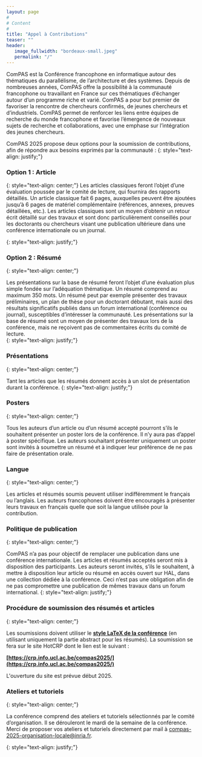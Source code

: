 ```yaml
---
layout: page
#
# Content
#
title: "Appel à Contributions"
teaser: ""
header:
   image_fullwidth: "bordeaux-small.jpeg"
   permalink: "/"
---
```



ComPAS est la Conférence francophone en informatique autour des thématiques du parallélisme, de l’architecture et des systèmes. Depuis de nombreuses années, ComPAS offre la possibilité à la communauté francophone ou travaillant en France sur ces thématiques d’échanger autour d’un programme riche et varié. ComPAS a pour but premier de favoriser la rencontre de chercheurs confirmés, de jeunes chercheurs et d’industriels. ComPAS permet de renforcer les liens entre équipes de recherche du monde francophone et favorise l’émergence de nouveaux sujets de recherche et collaborations, avec une emphase sur l’intégration des jeunes chercheurs.

ComPAS 2025 propose deux options pour la soumission de contributions, afin de répondre aux besoins exprimés par la communauté :
{: style="text-align: justify;"}

### **Option 1 : Article**
{: style="text-align: center;"}
Les articles classiques feront l’objet d’une évaluation poussée par le comité de lecture, qui fournira des rapports détaillés. Un article classique fait 6 pages, auxquelles peuvent être ajoutées jusqu’à 6 pages de matériel complémentaire (références, annexes, preuves détaillées, etc.). Les articles classiques sont un moyen d’obtenir un retour écrit détaillé sur des travaux et sont donc particulièrement conseillés pour les doctorants ou chercheurs visant une publication ultérieure dans une conférence internationale ou un journal.

{: style="text-align: justify;"}

### **Option 2 : Résumé**
{: style="text-align: center;"}

Les présentations sur la base de résumé feront l’objet d’une évaluation plus simple fondée sur l’adéquation thématique. Un résumé comprend au maximum 350 mots. Un résumé peut par exemple présenter des travaux préliminaires, un plan de thèse pour un doctorant débutant, mais aussi des résultats significatifs publiés dans un forum international (conférence ou journal), susceptibles d’intéresser la communauté. Les présentations sur la base de résumé sont un moyen de présenter des travaux lors de la conférence, mais ne reçoivent pas de commentaires écrits du comité de lecture.  
{: style="text-align: justify;"}

### **Présentations**
{: style="text-align: center;"}

Tant les articles que les résumés donnent accès à un slot de présentation durant la conférence.
{: style="text-align: justify;"}
### **Posters**
{: style="text-align: center;"}

Tous les auteurs d’un article ou d’un résumé accepté pourront s’ils le souhaitent présenter un poster lors de la conférence. Il n’y aura pas d’appel à poster spécifique. Les auteurs souhaitant présenter uniquement un poster sont invités à soumettre un résumé et à indiquer leur préférence de ne pas faire de présentation orale.

### **Langue**
{: style="text-align: center;"}

Les articles et résumés soumis peuvent utiliser indifféremment le français ou l’anglais. Les auteurs francophones doivent être encouragés à présenter leurs travaux en français quelle que soit la langue utilisée pour la contribution.

### **Politique de publication**
{: style="text-align: center;"}

ComPAS n’a pas pour objectif de remplacer une publication dans une conférence internationale. Les articles et résumés acceptés seront mis à disposition des participants. Les auteurs seront invités, s’ils le souhaitent, à mettre à disposition leur article ou résumé en accès ouvert sur HAL, dans une collection dédiée à la conférence. Ceci n’est pas une obligation afin de ne pas compromettre une publication de mêmes travaux dans un forum international.
{: style="text-align: justify;"}

### **Procédure de soumission des résumés et articles**
{: style="text-align: center;"}

Les soumissions doivent utiliser le **[style LaTeX de la conférence](../assets/misc/compas-2024-style.zip)** (en utilisant uniquement la partie abstract pour les résumés). La soumission se fera sur le site HotCRP dont le lien est le suivant :

**[https://crp.info.ucl.ac.be/compas2025/](https://crp.info.ucl.ac.be/compas2025/)**

L'ouverture du site est prévue début 2025.

### **Ateliers et tutoriels**
{: style="text-align: center;"}

La conférence comprend des ateliers et tutoriels sélectionnés par le comité d’organisation. Il se dérouleront le mardi de la semaine de la conférence. Merci de proposer vos ateliers et tutoriels directement par mail à [compas-2025-organisation-locale@inria.fr](mailto:compas-2025-organisation-locale@inria.fr).


{: style="text-align: justify;"}




<!-- Local Variables: -->
<!-- jinx-languages: "fr" -->
<!-- End: -->

